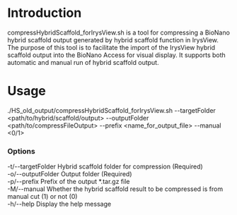 # Introduction
compressHybridScaffold_forIrysView.sh is a tool for compressing a BioNano hybrid scaffold output generated by hybrid scaffold function in IrysView. The purpose of this tool is to facilitate the import of the IrysView hybrid scaffold output into the BioNano Access for visual display. It supports both automatic and manual run of hybrid scaffold output.

# Usage
./HS_old_output/compressHybridScaffold_forIrysView.sh --targetFolder <path/to/hybrid/scaffold/output> --outputFolder <path/to/compressFileOutput> --prefix <name_for_output_file> --manual <0/1>

### Options
  -t/--targetFolder  Hybrid scaffold folder for compression (Required)  
  -o/--outputFolder  Output folder (Required)  
  -p/--prefix  Prefix of the output *.tar.gz file  
  -M/--manual  Whether the hybrid scaffold result to be compressed is from manual cut (1) or not (0)  
  -h/--help  Display the help message  
